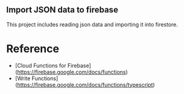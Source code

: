 ## Import JSON data to firebase
This project includes reading json data and importing it into firestore.

# Reference
- [Cloud Functions for Firebase] (https://firebase.google.com/docs/functions)
- [Write Functions] (https://firebase.google.com/docs/functions/typescript)